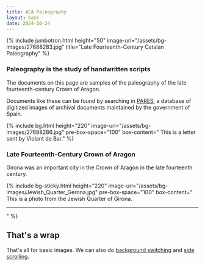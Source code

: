 ```yaml
---
title: ACA Paleography
layout: base
date: 2024-10-24
---
```


{% include jumbotron.html
  height="50"
  image-url="/assets/bg-images/27688283.jpg"
  title="Late Fourteenth-Century Catalan Paleography"
%}


### Paleography is the study of handwritten scripts
The documents on this page are samples of the paleography of the late fourteenth-century Crown of Aragon.

Documents like these can be found by searching in [PARES](https://pares.mcu.es/ParesBusquedas20/catalogo/search), a database of digitized images of archival documents maintained by the government of Spain.


{% include bg.html
  height="220"
  image-url="/assets/bg-images/27688286.jpg"
  pre-box-space="100"
  box-content=" 
       This is a letter sent by Violant de Bar."
%}




### Late Fourteenth-Century Crown of Aragon
Girona was an important city in the Crown of Aragon in the late fourteenth century.



{% include bg-sticky.html
  height="220"
  image-url="/assets/bg-images/Jewish_Quarter_Gerona.jpg"
  pre-box-space="100"
  box-content="
       This is a photo from the Jewish Quarter of Girona. 
<hr/> "
%}


## That's a wrap 
That's all for basic images. We can also do [background switching](bg-switch) and [side scrolling](side-scroll).
